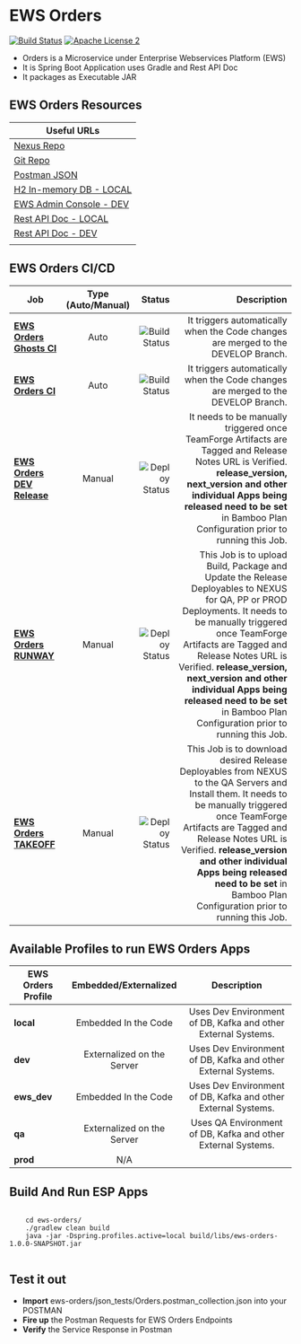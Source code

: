 EWS Orders
===================================

[![Build Status](http://es-compile01.dal.securustech.net/plugins/servlet/wittified/build-status/EP-EWCD)](http://es-compile01.dal.securustech.net/plugins/servlet/wittified/build-status/EP-EWCD)
[![Apache License 2](https://img.shields.io/badge/license-ASF2-blue.svg)](https://www.apache.org/licenses/LICENSE-2.0.txt)


- Orders is a Microservice under Enterprise Webservices Platform (EWS)
- It is Spring Boot Application uses Gradle and Rest API Doc
- It packages as Executable JAR


## EWS Orders Resources


| **Useful URLs**	|
| ------------- |
| [Nexus Repo](http://es-nexus01.dal.securustech.net/content/repositories/releases/net/securustech/ews/ews-orders/ "Official Nexus Artifactory for EWS Orders")      	|
| [Git Repo](http://es-bitbucket01.dal.securustech.net/projects/MID/repos/ews-orders/browse "Official Git Repo for EWS Orders")      	|
| [Postman JSON](http://es-bitbucket01.dal.securustech.net/projects/MID/repos/ews-orders/browse/json_tests "Postman JSON for EWS Orders")      	|
| [H2 In-memory DB - LOCAL](http://localhost:20036/ "H2 In-Memory DB Web Console for Local Testing")      	|
| [EWS Admin Console - DEV](http://ld-midsrvcs01.lab.securustech.net:8761/#/ "EWS Admin Console - DEV Environment")      	|
| [Rest API Doc - LOCAL](http://localhost:20026/ews/orders/info/index.html "EWS Orders Rest API Doc - Local Environment")      	|
| [Rest API Doc - DEV](http://ld-midsrvcs01.lab.securustech.net:8761/orders/info/index.html "EWS Orders Rest API Doc - DEV Environment")      	|
     	|


## EWS Orders CI/CD


| Job        | Type (Auto/Manual)	| Status  |Description  |
| ------------- |:-------------:| -----:|-----:|
| [**EWS Orders Ghosts CI**](http://es-compile01.dal.securustech.net/browse/EP-EWCD "EWS Orders CI Job")      | Auto | ![Build Status](http://es-compile01.dal.securustech.net/plugins/servlet/wittified/build-status/EP-EWCD)	| It triggers automatically when the Code changes are merged to the DEVELOP Branch.	|
| [**EWS Orders CI**](http://es-compile01.dal.securustech.net/browse/EP-EWCD "EWS Orders CI Job")      | Auto | ![Build Status](http://es-compile01.dal.securustech.net/plugins/servlet/wittified/build-status/EP-EWCD)	| It triggers automatically when the Code changes are merged to the DEVELOP Branch.	|
| [**EWS Orders DEV Release**](http://es-compile01.dal.securustech.net/browse/EP-EWSDR "EWS Orders Deploy to DEV")      | Manual | ![Deploy Status](http://es-compile01.dal.securustech.net/plugins/servlet/wittified/build-status/EP-EWSDR)	| It needs to be manually triggered once TeamForge Artifacts are Tagged and Release Notes URL is Verified. **release_version, next_version and other individual Apps being released need to be set** in Bamboo Plan Configuration prior to running this Job. |
| [**EWS Orders RUNWAY**](http://es-compile01.dal.securustech.net/browse/EP-EWLR "EWS Orders Deploy to NEXUS Job")      | Manual | ![Deploy Status](http://es-compile01.dal.securustech.net/plugins/servlet/wittified/build-status/EP-EWLR)	| This Job is to upload Build, Package and Update the Release Deployables to NEXUS for QA, PP or PROD Deployments. It needs to be manually triggered once TeamForge Artifacts are Tagged and Release Notes URL is Verified. **release_version, next_version and other individual Apps being released need to be set** in Bamboo Plan Configuration prior to running this Job. |
| [**EWS Orders TAKEOFF**](http://es-compile01.dal.securustech.net/browse/EP-EW "EWS Orders Install to QA Environment")      | Manual | ![Deploy Status](http://es-compile01.dal.securustech.net/plugins/servlet/wittified/build-status/EP-EW)	| This Job is to download desired Release Deployables from NEXUS to the QA Servers and Install them. It needs to be manually triggered once TeamForge Artifacts are Tagged and Release Notes URL is Verified. **release_version and other individual Apps being released need to be set** in Bamboo Plan Configuration prior to running this Job. |

## Available Profiles to run EWS Orders Apps


| EWS Orders Profile        | Embedded/Externalized           | Description           |
| ------------- |:-------------:|:-------------:|
| **local**      | Embedded In the Code    | Uses Dev Environment of DB, Kafka and other External Systems. |
| **dev**      | Externalized on the Server    | Uses Dev Environment of DB, Kafka and other External Systems. |
| **ews_dev**      | Embedded In the Code    | Uses Dev Environment of DB, Kafka and other External Systems. |
| **qa**      | Externalized on the Server    | Uses QA Environment of DB, Kafka and other External Systems. |
| **prod**      | N/A |


## Build And Run ESP Apps

```shell

	cd ews-orders/
	./gradlew clean build
	java -jar -Dspring.profiles.active=local build/libs/ews-orders-1.0.0-SNAPSHOT.jar


``` 


## Test it out 

* **Import** ews-orders/json_tests/Orders.postman_collection.json into your POSTMAN
* **Fire up** the Postman Requests for EWS Orders Endpoints 
* **Verify** the Service Response in Postman



